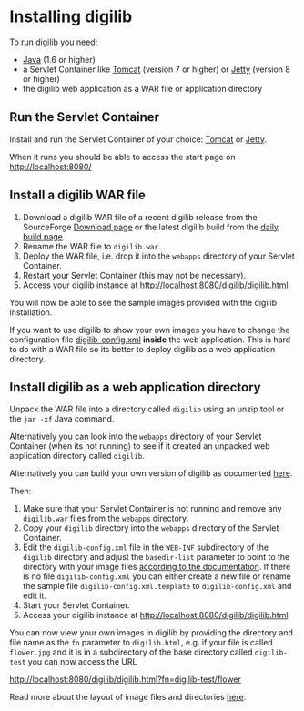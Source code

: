 # Installing digilib

To run digilib you need:

* [Java](http://www.java.com/) (1.6 or higher)
* a Servlet Container like [Tomcat](http://tomcat.apache.org/) (version 7 or 
higher) or [Jetty](http://www.eclipse.org/jetty/) (version 8 or higher)
* the digilib web application as a WAR file or application directory

## Run the Servlet Container

Install and run the Servlet Container of your choice: 
[Tomcat](http://tomcat.apache.org/tomcat-7.0-doc/setup.html) or 
[Jetty](http://wiki.eclipse.org/Jetty/Howto/Run_Jetty).

When it runs you should be able to access the start page on 
<http://localhost:8080/>

## Install a digilib WAR file

1. Download a digilib WAR file of a recent digilib release from the
SourceForge [Download page](https://sourceforge.net/projects/digilib/files/)
or the latest digilib build from the 
[daily build page](https://it-dev.mpiwg-berlin.mpg.de/downloads/digilib/daily-build/).
2. Rename the WAR file to `digilib.war`.
3. Deploy the WAR file, i.e. drop it into the `webapps` directory of your 
Servlet Container.
4. Restart your Servlet Container (this may not be necessary).
5. Access your digilib instance at <http://localhost:8080/digilib/digilib.html>.

You will now be able to see the sample images provided with the digilib 
installation.

If you want to use digilib to show your own images you have to change the
configuration file [digilib-config.xml](digilib-config.html) **inside** the
web application. This is hard to do with a WAR file so its better to
deploy digilib as a web application directory.

## Install digilib as a web application directory

Unpack the WAR file into a directory called `digilib` using 
an unzip tool or the `jar -xf` Java command. 

Alternatively you can look into the `webapps` directory of your Servlet 
Container (when its not running) to see if it created an unpacked web 
application directory called `digilib`.

Alternatively you can build your own version of digilib as documented
[here](build-maven.html).

Then:

1. Make sure that your Servlet Container is not running and remove any
`digilib.war` files from the `webapps` directory.
2. Copy your `digilib` directory into the `webapps` directory of the
Servlet Container.
3. Edit the `digilib-config.xml` file in the `WEB-INF` subdirectory of the
`digilib` directory and adjust the `basedir-list` parameter to point to
the directory with your image files [according to the 
documentation](digilib-config.html). If there is no file `digilib-config.xml`
you can either create a new file or rename the sample file 
`digilib-config.xml.template` to `digilib-config.xml` and edit it.
4. Start your Servlet Container.
5. Access your digilib instance at <http://localhost:8080/digilib/digilib.html>

You can now view your own images in digilib by providing the directory and file 
name as the `fn` parameter to `digilib.html`, e.g. if your file is called 
`flower.jpg` and it is in a subdirectory of the base directory called 
`digilib-test` you can now access the URL

<http://localhost:8080/digilib/digilib.html?fn=digilib-test/flower>

Read more about the layout of image files and directories 
[here](image-directories.html).
